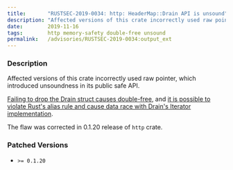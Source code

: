 ```yaml
---
title:       "RUSTSEC-2019-0034: http: HeaderMap::Drain API is unsound"
description: "Affected versions of this crate incorrectly used raw pointer, which introduced unsoundness in its public safe API. Failing to drop the Drain struct causes doublefreehttpsgithub.comhyperiumhttpissues354, and it is possible to violate Rusts alias rule and cause data race with Drains Iterator implementationhttpsgithub.comhyperiumhttpissues355. The flaw was corrected in 0.1.20 release of http crate."
date:        2019-11-16
tags:        http memory-safety double-free unsound
permalink:   /advisories/RUSTSEC-2019-0034:output_ext
---
```


### Description

Affected versions of this crate incorrectly used raw pointer,
which introduced unsoundness in its public safe API.

[Failing to drop the Drain struct causes double-free](https://github.com/hyperium/http/issues/354),
and [it is possible to violate Rust's alias rule and cause data race with Drain's Iterator implementation](https://github.com/hyperium/http/issues/355).

The flaw was corrected in 0.1.20 release of `http` crate.

### Patched Versions

- `>= 0.1.20`


